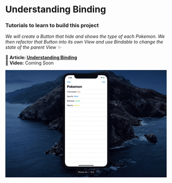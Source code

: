 # Understanding Binding 
### Tutorials to learn to build this project
*We will create a Button that hide and shows the
type of each Pokemon. We then refactor that Button
into its own View and use Bindable to change the state
of the parent View ✨*

📖 **Article: [Understanding Binding](https://medium.com/@martinlasek/swiftui-understanding-binding-8e20269a76bc)**
<br />
🎥 **Video:** Coming Soon

![Image of Understanding Binding](screenshot.gif)


